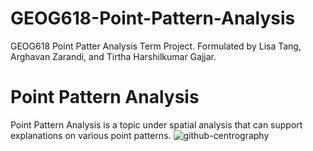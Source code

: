 # GEOG618-Point-Pattern-Analysis
GEOG618 Point Patter Analysis Term Project. Formulated by Lisa Tang, Arghavan Zarandi, and Tirtha Harshilkumar Gajjar.

# Point Pattern Analysis
Point Pattern Analysis is a topic under spatial analysis that can support explanations on various point patterns. 
![github-centrography](https://user-images.githubusercontent.com/118564598/228592282-5f54fa85-f859-4f84-9510-6b906ea7198a.svg)
